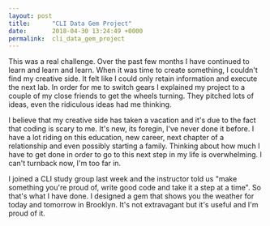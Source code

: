 ```yaml
---
layout: post
title:      "CLI Data Gem Project"
date:       2018-04-30 13:24:49 +0000
permalink:  cli_data_gem_project
---
```


This was a real challenge. Over the past few months I have continued to learn and learn and learn. When it was time to create something, I couldn't find my creative side. It felt like I could only retain information and execute the next lab. In order for me to switch gears I explained my project to a couple of my close friends to get the wheels turning. They pitched lots of ideas, even the ridiculous ideas had me thinking. 

I believe that my creative side has taken a vacation and it's due to the fact that coding is scary to me. It's new, its foregin, I've never done it before. I have a lot riding on this education, new career, next chapter of a relationship and even possibly starting a family. Thinking about how much I have to get done in order to go to this next step in my life is overwhelming. I can't turnback now, I'm too far in. 


I joined a CLI study group last week and the instructor told us "make something you're proud of, write good code and take it a step at a time". So that's what I have done. I designed a gem that shows you the weather for today and tomorrow in Brooklyn. It's not extravagant but it's useful and I'm proud of it. 
